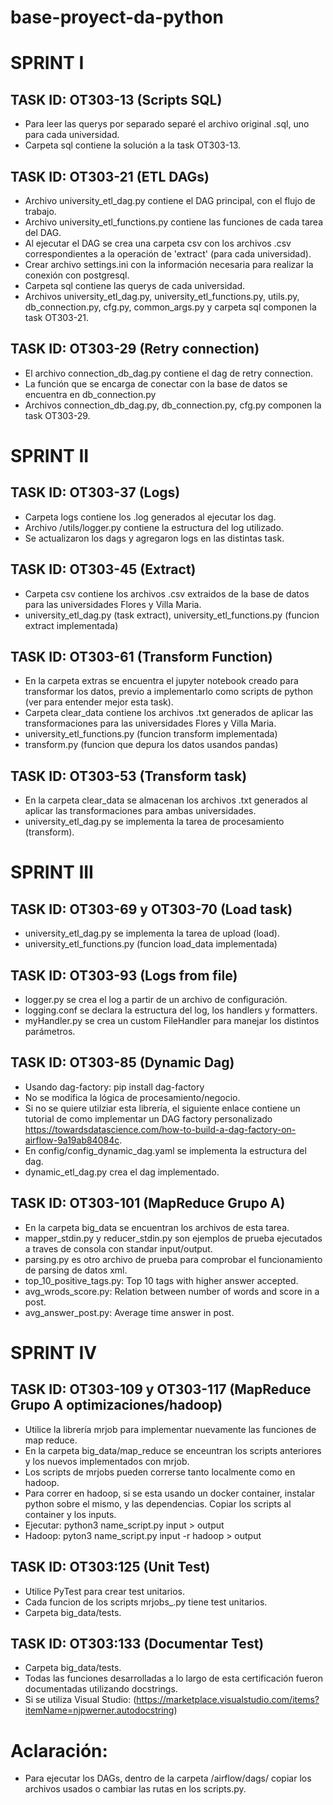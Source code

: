 # base-proyect-da-python

# SPRINT I
##  TASK ID: OT303-13 (Scripts SQL)
* Para leer las querys por separado separé el archivo original .sql, uno para cada universidad.
* Carpeta sql contiene la solución a la task OT303-13.

## TASK ID: OT303-21 (ETL DAGs)
* Archivo university_etl_dag.py contiene el DAG principal, con el flujo de trabajo.
* Archivo university_etl_functions.py contiene las funciones de cada tarea del DAG.
* Al ejecutar el DAG se crea una carpeta csv con los archivos .csv correspondientes a la operación de 'extract' (para cada universidad).
* Crear archivo settings.ini con la información necesaria para realizar la conexión con postgresql.
* Carpeta sql contiene las querys de cada universidad.
* Archivos university_etl_dag.py, university_etl_functions.py, utils.py, db_connection.py, cfg.py, common_args.py y carpeta sql componen la task OT303-21.

## TASK ID: OT303-29 (Retry connection)
* El archivo connection_db_dag.py contiene el dag de retry connection.
* La función que se encarga de conectar con la base de datos se encuentra en db_connection.py
* Archivos connection_db_dag.py, db_connection.py, cfg.py componen la task OT303-29.

#
# SPRINT II

## TASK ID: OT303-37 (Logs)
* Carpeta logs contiene los .log generados al ejecutar los dag.
* Archivo /utils/logger.py contiene la estructura del log utilizado.
* Se actualizaron los dags y agregaron logs en las distintas task.

## TASK ID: OT303-45 (Extract)
* Carpeta csv contiene los archivos .csv extraidos de la base de datos para las universidades Flores y Villa Maria.
* university_etl_dag.py (task extract), university_etl_functions.py (funcion extract implementada)

## TASK ID: OT303-61 (Transform Function)
* En la carpeta extras se encuentra el jupyter notebook creado para transformar los datos, previo a implementarlo como scripts de python (ver para entender mejor esta task).
* Carpeta clear_data contiene los archivos .txt generados de aplicar las transformaciones para las universidades Flores y Villa Maria.
* university_etl_functions.py (funcion transform implementada)
* transform.py (funcion que depura los datos usandos pandas)

## TASK ID: OT303-53 (Transform task)
* En la carpeta clear_data se almacenan los archivos .txt generados al aplicar las transformaciones para ambas universidades.
* university_etl_dag.py se implementa la tarea de procesamiento (transform).

#
# SPRINT III
## TASK ID: OT303-69 y OT303-70 (Load task)
* university_etl_dag.py se implementa la tarea de upload (load).
* university_etl_functions.py (funcion load_data implementada)

## TASK ID: OT303-93 (Logs from file)
* logger.py se crea el log a partir de un archivo de configuración.
* logging.conf se declara la estructura del log, los handlers y formatters.
* myHandler.py se crea un custom FileHandler para manejar los distintos parámetros.

## TASK ID: OT303-85 (Dynamic Dag)
* Usando dag-factory: pip install dag-factory
* No se modifica la lógica de procesamiento/negocio. 
* Si no se quiere utilziar esta librería, el siguiente enlace contiene un tutorial de como implementar un DAG factory personalizado https://towardsdatascience.com/how-to-build-a-dag-factory-on-airflow-9a19ab84084c.
* En config/config_dynamic_dag.yaml se implementa la estructura del dag.
* dynamic_etl_dag.py crea el dag implementado.

## TASK ID: OT303-101 (MapReduce Grupo A)
* En la carpeta big_data se encuentran los archivos de esta tarea.
* mapper_stdin.py y reducer_stdin.py son ejemplos de prueba ejecutados a traves de consola con standar input/output.
* parsing.py es otro archivo de prueba para comprobar el funcionamiento de parsing de datos xml.
* top_10_positive_tags.py: Top 10 tags with higher answer accepted.
* avg_wrods_score.py: Relation between number of words and score in a post.
* avg_answer_post.py: Average time answer in post.

#
# SPRINT IV
## TASK ID: OT303-109 y OT303-117 (MapReduce Grupo A optimizaciones/hadoop)
* Utilice la librería mrjob para implementar nuevamente las funciones de map reduce.
* En la carpeta big_data/map_reduce se enceuntran los scripts anteriores y los nuevos implementados con mrjob.
* Los scripts de mrjobs pueden correrse tanto localmente como en hadoop.
* Para correr en hadoop, si se esta usando un docker container, instalar python sobre el mismo, y las dependencias. Copiar los scripts al container y los inputs.
* Ejecutar: python3 name_script.py input > output
* Hadoop: pyton3 name_script.py input -r hadoop > output

## TASK ID: OT303:125 (Unit Test)
* Utilice PyTest para crear test unitarios.
* Cada funcion de los scripts mrjobs_.py tiene test unitarios.
* Carpeta big_data/tests.

## TASK ID: OT303:133 (Documentar Test)
* Carpeta big_data/tests.
* Todas las funciones desarrolladas a lo largo de esta certificación fueron documentadas utilizando docstrings.
* Si se utiliza Visual Studio: (https://marketplace.visualstudio.com/items?itemName=njpwerner.autodocstring)

#
# Aclaración:
* Para ejecutar los DAGs, dentro de la carpeta /airflow/dags/ copiar los archivos usados o cambiar las rutas en los scripts.py.
